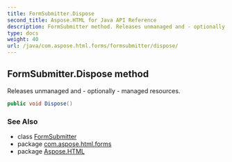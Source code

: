 ```yaml
---
title: FormSubmitter.Dispose
second_title: Aspose.HTML for Java API Reference
description: FormSubmitter method. Releases unmanaged and - optionally - managed resources
type: docs
weight: 40
url: /java/com.aspose.html.forms/formsubmitter/dispose/
---
```

## FormSubmitter.Dispose method

Releases unmanaged and - optionally - managed resources.

```java
public void Dispose()
```

### See Also

* class [FormSubmitter](../)
* package [com.aspose.html.forms](../../formsubmitter/)
* package [Aspose.HTML](../../../)
